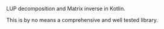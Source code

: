 LUP decomposition and Matrix inverse in Kotlin.

This is by no means a comprehensive and well tested library.
